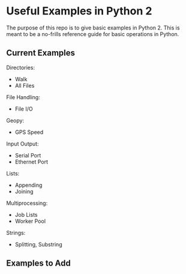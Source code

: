 # Useful Examples in Python 2 #
The purpose of this repo is to give basic examples in Python 2. This is meant to be a no-frills reference guide for basic operations in Python. 

## Current Examples ##
Directories:
- Walk
- All Files

File Handling:  
- File I/O

Geopy:
- GPS Speed

Input Output:
- Serial Port
- Ethernet Port

Lists:
- Appending
- Joining

Multiprocessing:
- Job Lists
- Worker Pool 

Strings:
- Splitting, Substring

## Examples to Add ##
